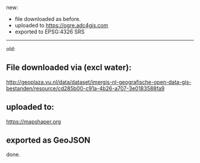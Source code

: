new: 

- file downloaded as before. 
- uploaded to 
https://ogre.adc4gis.com
- exported to EPSG:4326 SRS


----
old:

## File downloaded via (excl water): 
http://geoplaza.vu.nl/data/dataset/imergis-nl-geografische-open-data-gis-bestanden/resource/cd285b00-c91a-4b26-a707-3e0183588fa9

## uploaded to: 
https://mapshaper.org

## exported as GeoJSON
done.